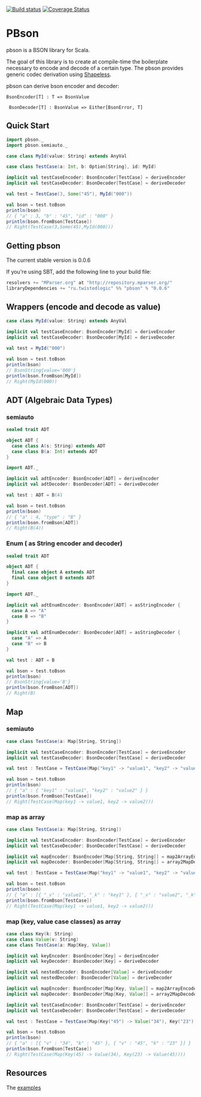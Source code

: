 
[![Build status](https://img.shields.io/circleci/project/github/EvgeneKiiski/pbson.svg?style=flat)](https://circleci.com/gh/EvgeneKiiski/pbson/tree/dev)
[![Coverage Status](https://coveralls.io/repos/github/EvgeneKiiski/pbson/badge.svg?branch=dev)](https://coveralls.io/github/EvgeneKiiski/pbson?branch=dev)

# PBson

pbson is a BSON library for Scala.

The goal of this library is to create at compile-time the boilerplate necessary to encode and decode of a certain type.
The pbson provides generic codec derivation using [Shapeless](https://github.com/milessabin/shapeless).    

pbson can derive bson encoder and decoder:

``` BsonEncoder[T] : T => BsonValue ```

``` BsonDecoder[T] : BsonValue => Either[BsonError, T]```

## Quick Start

```scala
import pbson._
import pbson.semiauto._

case class MyId(value: String) extends AnyVal

case class TestCase(a: Int, b: Option[String], id: MyId)

implicit val testCaseEncoder: BsonEncoder[TestCase] = deriveEncoder
implicit val testCaseDecoder: BsonDecoder[TestCase] = deriveDecoder

val test = TestCase(3, Some("45"), MyId("000"))

val bson = test.toBson
println(bson)
// { "a" : 3, "b" : "45", "id" : "000" }
println(bson.fromBson[TestCase])
// Right(TestCase(3,Some(45),MyId(000)))
```

## Getting pbson

The current stable version is 0.0.6

If you're using SBT, add the following line to your build file:

```scala
resolvers += "MParser.org" at "http://repository.mparser.org/"
libraryDependencies += "ru.twistedlogic" %% "pbson" % "0.0.6"
```

## Wrappers (encode and decode as value)
```scala
case class MyId(value: String) extends AnyVal
  
implicit val testCaseEncoder: BsonEncoder[MyId] = deriveEncoder
implicit val testCaseDecoder: BsonDecoder[MyId] = deriveDecoder

val test = MyId("000")

val bson = test.toBson
println(bson)
// BsonString{value='000'}
println(bson.fromBson[MyId])
// Right(MyId(000))
```

## ADT (Algebraic Data Types)

### semiauto
```scala
sealed trait ADT

object ADT {
  case class A(s: String) extends ADT
  case class B(a: Int) extends ADT
}

import ADT._

implicit val adtEncoder: BsonEncoder[ADT] = deriveEncoder
implicit val adtDecoder: BsonDecoder[ADT] = deriveDecoder

val test : ADT = B(4)

val bson = test.toBson
println(bson)
// { "a" : 4, "type" : "B" }
println(bson.fromBson[ADT])
// Right(B(4))
```
### Enum ( as String encoder and decoder)
```scala
sealed trait ADT

object ADT {
  final case object A extends ADT
  final case object B extends ADT
}

import ADT._

implicit val adtEnumEncoder: BsonEncoder[ADT] = asStringEncoder {
  case A => "A"
  case B => "B"
}

implicit val adtEnumDecoder: BsonDecoder[ADT] = asStringDecoder {
  case "A" => A
  case "B" => B
}

val test : ADT = B

val bson = test.toBson
println(bson)
// BsonString{value='B'}
println(bson.fromBson[ADT])
// Right(B)
```

## Map
### semiauto
```scala
case class TestCase(a: Map[String, String])

implicit val testCaseEncoder: BsonEncoder[TestCase] = deriveEncoder
implicit val testCaseDecoder: BsonDecoder[TestCase] = deriveDecoder

val test : TestCase = TestCase(Map("key1" -> "value1", "key2" -> "value2"))

val bson = test.toBson
println(bson)
// { "a" : { "key1" : "value1", "key2" : "value2" } }
println(bson.fromBson[TestCase])
// Right(TestCase(Map(key1 -> value1, key2 -> value2)))
```
### map as array
```scala
case class TestCase(a: Map[String, String])

implicit val testCaseEncoder: BsonEncoder[TestCase] = deriveEncoder
implicit val testCaseDecoder: BsonDecoder[TestCase] = deriveDecoder

implicit val mapEncoder: BsonEncoder[Map[String, String]] = map2ArrayEncoder
implicit val mapDecoder: BsonDecoder[Map[String, String]] = array2MapDecoder

val test : TestCase = TestCase(Map("key1" -> "value1", "key2" -> "value2"))

val bson = test.toBson
println(bson)
// { "a" : [{ "_v" : "value1", "_k" : "key1" }, { "_v" : "value2", "_k" : "key2" }] }
println(bson.fromBson[TestCase])
// Right(TestCase(Map(key1 -> value1, key2 -> value2)))
```

### map (key, value case classes) as array
```scala
case class Key(k: String)
case class Value(v: String)
case class TestCase(a: Map[Key, Value])

implicit val keyEncoder: BsonEncoder[Key] = deriveEncoder
implicit val keyDecoder: BsonDecoder[Key] = deriveDecoder

implicit val nestedEncoder: BsonEncoder[Value] = deriveEncoder
implicit val nestedDecoder: BsonDecoder[Value] = deriveDecoder

implicit val mapEncoder: BsonEncoder[Map[Key, Value]] = map2ArrayEncoder
implicit val mapDecoder: BsonDecoder[Map[Key, Value]] = array2MapDecoder

implicit val testCaseEncoder: BsonEncoder[TestCase] = deriveEncoder
implicit val testCaseDecoder: BsonDecoder[TestCase] = deriveDecoder

val test : TestCase = TestCase(Map(Key("45") -> Value("34"), Key("23") -> Value("45")))

val bson = test.toBson
println(bson)
// { "a" : [{ "v" : "34", "k" : "45" }, { "v" : "45", "k" : "23" }] }
println(bson.fromBson[TestCase])
// Right(TestCase(Map(Key(45) -> Value(34), Key(23) -> Value(45))))
```

## Resources

The [examples](https://github.com/EvgeneKiiski/pbson/blob/master/examples/src/main/scala/pbson/examples/)


